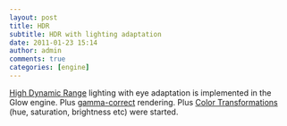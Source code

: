 ```yaml
---
layout: post
title: HDR
subtitle: HDR with lighting adaptation
date: 2011-01-23 15:14
author: admin
comments: true
categories: [engine]
---
```

<a href="http://en.wikipedia.org/wiki/High_dynamic_range_imaging">High Dynamic Range</a> lighting with eye adaptation is implemented in the Glow engine. Plus <a href="http://filmicgames.com/archives/299">gamma-correct</a> rendering. Plus <a href="http://http.developer.nvidia.com/GPUGems2/gpugems2_chapter24.html">Color Transformations</a> (hue, saturation, brightness etc) were started.  <br /><a onblur="try {parent.deselectBloggerImageGracefully();} catch(e) {}" href="http://3.bp.blogspot.com/_LfYx03jjmdk/TTxGFzb9VKI/AAAAAAAABEs/hXTnfP0vrGs/s1600/editor_hdr_bloom.png"><img class="image featured" src="http://3.bp.blogspot.com/_LfYx03jjmdk/TTxGFzb9VKI/AAAAAAAABEs/hXTnfP0vrGs/s320/editor_hdr_bloom.png" border="0" alt="" id="BLOGGER_PHOTO_ID_5565400305043854498" /></a>
